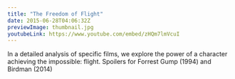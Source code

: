 ```yaml
---
title: "The Freedom of Flight"
date: 2015-06-28T04:06:32Z
previewImage: thumbnail.jpg
youtubeLink: https://www.youtube.com/embed/zHQm7lmVcuI
---
```


In a detailed analysis of specific films, we explore the power of a character achieving the impossible: flight.
Spoilers for Forrest Gump (1994) and Birdman (2014)